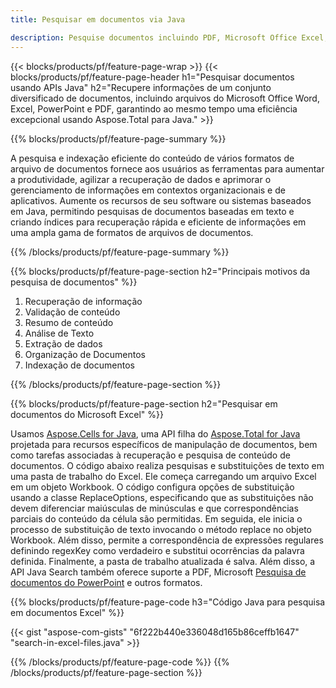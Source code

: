 ```yaml
---
title: Pesquisar em documentos via Java 

description: Pesquise documentos incluindo PDF, Microsoft Office Excel, Word, PowerPoint e muito mais através de seu aplicativo baseado em Java.
---
```


{{< blocks/products/pf/feature-page-wrap >}}
{{< blocks/products/pf/feature-page-header h1="Pesquisar documentos usando APIs Java" h2="Recupere informações de um conjunto diversificado de documentos, incluindo arquivos do Microsoft Office Word, Excel, PowerPoint e PDF, garantindo ao mesmo tempo uma eficiência excepcional usando Aspose.Total para Java." >}}

{{% blocks/products/pf/feature-page-summary %}}

A pesquisa e indexação eficiente do conteúdo de vários formatos de arquivo de documentos fornece aos usuários as ferramentas para aumentar a produtividade, agilizar a recuperação de dados e aprimorar o gerenciamento de informações em contextos organizacionais e de aplicativos. Aumente os recursos de seu software ou sistemas baseados em Java, permitindo pesquisas de documentos baseadas em texto e criando índices para recuperação rápida e eficiente de informações em uma ampla gama de formatos de arquivos de documentos.

{{% /blocks/products/pf/feature-page-summary  %}}

{{% blocks/products/pf/feature-page-section  h2="Principais motivos da pesquisa de documentos" %}}

1. Recuperação de informação
1. Validação de conteúdo 
1. Resumo de conteúdo 
1. Análise de Texto
1. Extração de dados 
1. Organização de Documentos
1. Indexação de documentos 



{{% /blocks/products/pf/feature-page-section %}}

{{% blocks/products/pf/feature-page-section  h2="Pesquisar em documentos do Microsoft Excel" %}}

Usamos [Aspose.Cells for Java](https://products.aspose.com/cells/java/), uma API filha do [Aspose.Total for Java](https://products.aspose.com/total/java/) projetada para recursos específicos de manipulação de documentos, bem como tarefas associadas à recuperação e pesquisa de conteúdo de documentos. O código abaixo realiza pesquisas e substituições de texto em uma pasta de trabalho do Excel. Ele começa carregando um arquivo Excel em um objeto Workbook. O código configura opções de substituição usando a classe ReplaceOptions, especificando que as substituições não devem diferenciar maiúsculas de minúsculas e que correspondências parciais do conteúdo da célula são permitidas. Em seguida, ele inicia o processo de substituição de texto invocando o método replace no objeto Workbook. Além disso, permite a correspondência de expressões regulares definindo regexKey como verdadeiro e substitui ocorrências da palavra definida. Finalmente, a pasta de trabalho atualizada é salva. Além disso, a API Java Search também oferece suporte a PDF, Microsoft [Pesquisa de documentos do PowerPoint](https://products.aspose.com/total/java/search/pptx/) e outros formatos.

{{% blocks/products/pf/feature-page-code h3="Código Java para pesquisa em documentos Excel" %}}

{{< gist "aspose-com-gists" "6f222b440e336048d165b86ceffb1647" "search-in-excel-files.java" >}}

{{% /blocks/products/pf/feature-page-code  %}}
{{% /blocks/products/pf/feature-page-section %}}